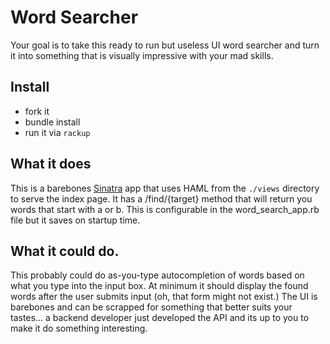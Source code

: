 # Word Searcher #

Your goal is to take this ready to run but useless UI word searcher and
turn it into something that is visually impressive with your mad skills.

## Install ##

  * fork it
  * bundle install
  * run it via `rackup`

## What it does ##

This is a barebones [Sinatra](http://sinatrarb.org) app that uses HAML from the `./views` directory to serve the index page.
It has a /find/{target} method that will return you words that start
with a or b.  This is configurable in the word_search_app.rb file but it
saves on startup time.

## What it could do. ##

This probably could do as-you-type autocompletion of words based on what you type
into the input box. At minimum it should display the found words after
the user submits input (oh, that form might not exist.)  The UI is
barebones and can be scrapped for something that better suits your
tastes... a backend developer just developed the API and its up to you
to make it do something interesting.

